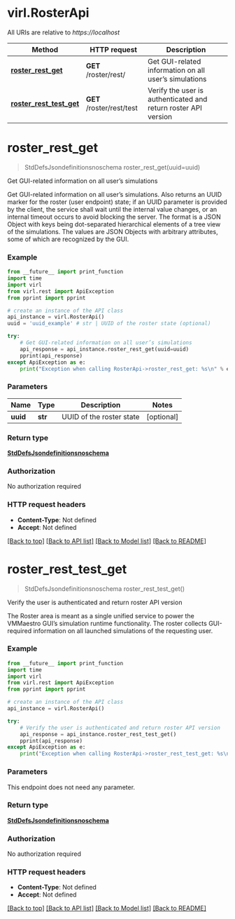 # virl.RosterApi

All URIs are relative to *https://localhost*

Method | HTTP request | Description
------------- | ------------- | -------------
[**roster_rest_get**](RosterApi.md#roster_rest_get) | **GET** /roster/rest/ | Get GUI-related information on all user’s simulations
[**roster_rest_test_get**](RosterApi.md#roster_rest_test_get) | **GET** /roster/rest/test | Verify the user is authenticated and return roster API version


# **roster_rest_get**
> StdDefsJsondefinitionsnoschema roster_rest_get(uuid=uuid)

Get GUI-related information on all user’s simulations

Get GUI-related information on all user’s simulations. Also returns an UUID marker for the roster (user endpoint) state; if an UUID parameter is provided by the client, the service shall wait until the internal value changes, or an internal timeout occurs to avoid blocking the server. The format is a JSON Object with keys being dot-separated hierarchical elements of a tree view of the simulations. The values are JSON Objects with arbitrary attributes, some of which are recognized by the GUI.

### Example 
```python
from __future__ import print_function
import time
import virl
from virl.rest import ApiException
from pprint import pprint

# create an instance of the API class
api_instance = virl.RosterApi()
uuid = 'uuid_example' # str | UUID of the roster state (optional)

try: 
    # Get GUI-related information on all user’s simulations
    api_response = api_instance.roster_rest_get(uuid=uuid)
    pprint(api_response)
except ApiException as e:
    print("Exception when calling RosterApi->roster_rest_get: %s\n" % e)
```

### Parameters

Name | Type | Description  | Notes
------------- | ------------- | ------------- | -------------
 **uuid** | **str**| UUID of the roster state | [optional] 

### Return type

[**StdDefsJsondefinitionsnoschema**](StdDefsJsondefinitionsnoschema.md)

### Authorization

No authorization required

### HTTP request headers

 - **Content-Type**: Not defined
 - **Accept**: Not defined

[[Back to top]](#) [[Back to API list]](../README.md#documentation-for-api-endpoints) [[Back to Model list]](../README.md#documentation-for-models) [[Back to README]](../README.md)

# **roster_rest_test_get**
> StdDefsJsondefinitionsnoschema roster_rest_test_get()

Verify the user is authenticated and return roster API version

The Roster area is meant as a single unified service to power the VMMaestro GUI’s simulation runtime functionality. The roster collects GUI-required information on all launched simulations of the requesting user.

### Example 
```python
from __future__ import print_function
import time
import virl
from virl.rest import ApiException
from pprint import pprint

# create an instance of the API class
api_instance = virl.RosterApi()

try: 
    # Verify the user is authenticated and return roster API version
    api_response = api_instance.roster_rest_test_get()
    pprint(api_response)
except ApiException as e:
    print("Exception when calling RosterApi->roster_rest_test_get: %s\n" % e)
```

### Parameters
This endpoint does not need any parameter.

### Return type

[**StdDefsJsondefinitionsnoschema**](StdDefsJsondefinitionsnoschema.md)

### Authorization

No authorization required

### HTTP request headers

 - **Content-Type**: Not defined
 - **Accept**: Not defined

[[Back to top]](#) [[Back to API list]](../README.md#documentation-for-api-endpoints) [[Back to Model list]](../README.md#documentation-for-models) [[Back to README]](../README.md)

